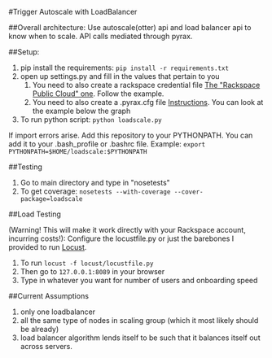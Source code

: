 #Trigger Autoscale with LoadBalancer

##Overall architecture:
Use autoscale(otter) api and load balancer api to know when to scale. API calls mediated through pyrax. 


##Setup:
1. pip install the requirements:  `pip install -r requirements.txt`
2. open up settings.py and fill in the values that pertain to you
	1. You need to also create a rackspace credential file [The "Rackspace Public Cloud" one](https://github.com/rackspace/pyrax/blob/master/docs/getting_started.md#authenticating). Follow the example.
	2. You need to also create a .pyrax.cfg file [Instructions](https://github.com/rackspace/pyrax/blob/master/docs/getting_started.md#available-configuration-settings). You can look at the example below the graph
3. To run python script: `python loadscale.py`

If import errors arise. Add this repository to your PYTHONPATH. You can add it to your .bash_profile or .bashrc file. Example: `export PYTHONPATH=$HOME/loadscale:$PYTHONPATH`

##Testing
1. Go to main directory and type in "nosetests"
2. To get coverage: `nosetests --with-coverage --cover-package=loadscale`

##Load Testing 

(Warning! This will make it work directly with your Rackspace account, incurring costs!):
Configure the locustfile.py or just the barebones I provided to run [Locust](http://docs.locust.io/en/latest/). 

1. To run `locust -f locust/locustfile.py`
2. Then go to `127.0.0.1:8089` in your browser
3. Type in whatever you want for number of users and onboarding speed



##Current Assumptions
1. only one loadbalancer 
2. all the same type of nodes in scaling group (which it most likely should be already)
3. load balancer algorithm lends itself to be such that it balances itself out across servers.
